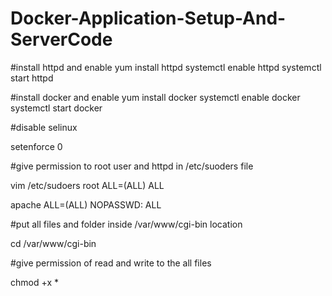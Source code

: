 # Docker-Application-Setup-And-ServerCode

#install httpd and enable
yum install httpd
systemctl enable httpd
systemctl start httpd

#install docker and enable
yum install docker 
systemctl enable docker
systemctl start docker

#disable selinux

setenforce 0

#give permission to root user and httpd  in /etc/suoders file

vim /etc/sudoers
root    ALL=(ALL)       ALL

apache  ALL=(ALL)      NOPASSWD: ALL

#put all files and folder inside /var/www/cgi-bin location

cd /var/www/cgi-bin

#give permission of read and write to the all files

chmod +x *

